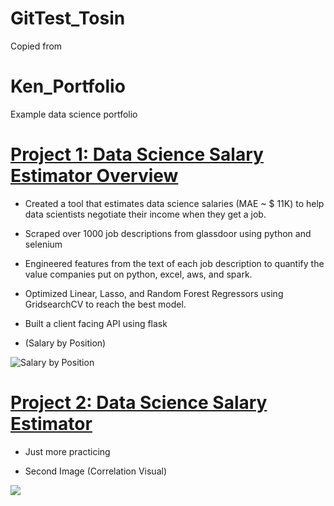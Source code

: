 # GitTest_Tosin
Copied from
# Ken_Portfolio
Example data science portfolio

# [Project 1: Data Science Salary Estimator Overview](https://github.com/PlayingNumbers/ds_salary_proj) 
* Created a tool that estimates data science salaries (MAE ~ $ 11K) to help data scientists negotiate their income when they get a job.
* Scraped over 1000 job descriptions from glassdoor using python and selenium
* Engineered features from the text of each job description to quantify the value companies put on python, excel, aws, and spark. 
* Optimized Linear, Lasso, and Random Forest Regressors using GridsearchCV to reach the best model. 
* Built a client facing API using flask

* (Salary by Position)

![](/Images/salary_by_job_title.png "Salary by Position")

# [Project 2: Data Science Salary Estimator](https://github.com/PlayingNumbers/ds_salary_proj)
* Just more practicing 

* Second Image (Correlation Visual)

![](/Images/correlation_visual.png)
